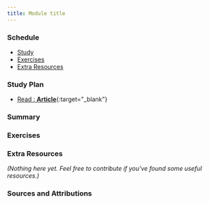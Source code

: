 ```yaml
---
title: Module title
---
```


### Schedule

  - [Study](#study-plan-NN)
  - [Exercises](#exercises-NN)
  - [Extra Resources](#extra-resources-NN)

### Study Plan

  <!-- SGEN:META:PROGRESS:task=Complete the exercise 'TITLE'|user_folder=position_skills -->
  <!-- SGEN:META:TESTS:name=Test Exercise: 'Test your skills: Positioning'|type=exist|user_folder=position_skills|files=position1-download.html,position2-download.html -->
  - [Read : **Article**](URL){:target="_blank"}

### Summary

### Exercises

### Extra Resources

  _(Nothing here yet. Feel free to contribute if you've found some useful resources.)_

### Sources and Attributions